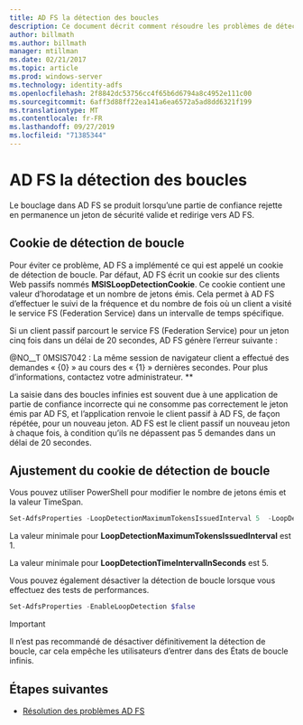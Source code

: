 ```yaml
---
title: AD FS la détection des boucles
description: Ce document décrit comment résoudre les problèmes de détection de boucle
author: billmath
ms.author: billmath
manager: mtillman
ms.date: 02/21/2017
ms.topic: article
ms.prod: windows-server
ms.technology: identity-adfs
ms.openlocfilehash: 2f8842dc53756cc4f65b6d6794a8c4952e111c00
ms.sourcegitcommit: 6aff3d88ff22ea141a6ea6572a5ad8dd6321f199
ms.translationtype: MT
ms.contentlocale: fr-FR
ms.lasthandoff: 09/27/2019
ms.locfileid: "71385344"
---
```

# <a name="ad-fs-troubleshooting---loop-detection"></a>AD FS la détection des boucles 
 
Le bouclage dans AD FS se produit lorsqu’une partie de confiance rejette en permanence un jeton de sécurité valide et redirige vers AD FS.

## <a name="loop-detection-cookie"></a>Cookie de détection de boucle
Pour éviter ce problème, AD FS a implémenté ce qui est appelé un cookie de détection de boucle. Par défaut, AD FS écrit un cookie sur des clients Web passifs nommés **MSISLoopDetectionCookie**. Ce cookie contient une valeur d’horodatage et un nombre de jetons émis.  Cela permet à AD FS d’effectuer le suivi de la fréquence et du nombre de fois où un client a visité le service FS (Federation Service) dans un intervalle de temps spécifique.

Si un client passif parcourt le service FS (Federation Service) pour un jeton cinq fois dans un délai de 20 secondes, AD FS génère l’erreur suivante :

@NO__T 0MSIS7042 : La même session de navigateur client a effectué des demandes « {0} » au cours des « {1} » dernières secondes. Pour plus d’informations, contactez votre administrateur. **

La saisie dans des boucles infinies est souvent due à une application de partie de confiance incorrecte qui ne consomme pas correctement le jeton émis par AD FS, et l’application renvoie le client passif à AD FS, de façon répétée, pour un nouveau jeton.  AD FS est le client passif un nouveau jeton à chaque fois, à condition qu’ils ne dépassent pas 5 demandes dans un délai de 20 secondes. 

## <a name="adjusting-the-loop-detection-cookie"></a>Ajustement du cookie de détection de boucle
Vous pouvez utiliser PowerShell pour modifier le nombre de jetons émis et la valeur TimeSpan.

```powershell
Set-AdfsProperties -LoopDetectionMaximumTokensIssuedInterval 5  -LoopDetectionTimeIntervalInSeconds 20
```
La valeur minimale pour **LoopDetectionMaximumTokensIssuedInterval** est 1.

La valeur minimale pour **LoopDetectionTimeIntervalInSeconds** est 5.

Vous pouvez également désactiver la détection de boucle lorsque vous effectuez des tests de performances.

```powershell
Set-AdfsProperties -EnableLoopDetection $false
```

>[!IMPORTANT]
>Il n’est pas recommandé de désactiver définitivement la détection de boucle, car cela empêche les utilisateurs d’entrer dans des États de boucle infinis.


## <a name="next-steps"></a>Étapes suivantes

- [Résolution des problèmes AD FS](ad-fs-tshoot-overview.md)



